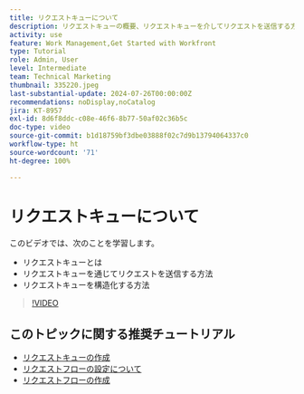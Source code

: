 ```yaml
---
title: リクエストキューについて
description: リクエストキューの概要、リクエストキューを介してリクエストを送信する方法、リクエストキューを構造化する方法について説明します。
activity: use
feature: Work Management,Get Started with Workfront
type: Tutorial
role: Admin, User
level: Intermediate
team: Technical Marketing
thumbnail: 335220.jpeg
last-substantial-update: 2024-07-26T00:00:00Z
recommendations: noDisplay,noCatalog
jira: KT-8957
exl-id: 8d6f8ddc-c08e-46f6-8b77-50af02c36b5c
doc-type: video
source-git-commit: b1d18759bf3dbe03888f02c7d9b13794064337c0
workflow-type: ht
source-wordcount: '71'
ht-degree: 100%

---
```


# リクエストキューについて

このビデオでは、次のことを学習します。

* リクエストキューとは
* リクエストキューを通じてリクエストを送信する方法
* リクエストキューを構造化する方法


>[!VIDEO](https://video.tv.adobe.com/v/335220/?quality=12&learn=on)

## このトピックに関する推奨チュートリアル

* [リクエストキューの作成](/help/manage-work/request-queues/create-a-request-queue.md)
* [リクエストフローの設定について](/help/manage-work/request-queues/understand-settings-for-a-flow-request.md)
* [リクエストフローの作成](/help/manage-work/request-queues/create-a-request-flow.md)

